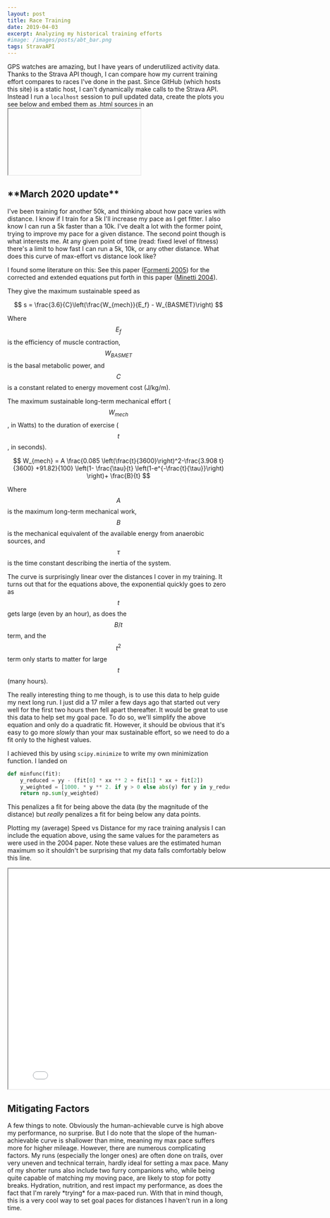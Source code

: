 ```yaml
---
layout: post
title: Race Training
date: 2019-04-03
excerpt: Analyzing my historical training efforts
#image: /images/posts/abt_bar.png
tags: StravaAPI
---
```


GPS watches are amazing, but I have years of underutilized activity data. Thanks to the Strava API though, I can compare how my current training effort compares to races I've done in the past.
Since GitHub (which hosts this site) is a static host, I can't dynamically make calls to the Strava API. Instead I run a `localhost` session to pull updated data, create the plots you see below and embed them as .html sources in an <iframe> element. So although they're not updated dynamically, they are still interactive.

Using the Strava API I can grab activities (and filter by type='Run') between certain dates. I've created a list of races and their corresponding race date, then go through and gather the runs I did in the 18 weeks prior to and including race day. By looking at run distance, cumulative distance, and pace, I can see how my current effort compares, helping me assess more realistically my readiness level for the upcoming race. The cumulative distance I find both the easiest to read and the most helpful in assessing my race-readiness.

<iframe src="/images/posts/rta_cum.html" height="500" width="800"></iframe>

<h2>**March 2020 update**</h2>
I've been training for another 50k, and thinking about how pace varies with distance. I know if I train for a 5k I'll increase my pace as I get fitter. I also know I can run a 5k faster than a 10k. I've dealt a lot with the former point, trying to improve my pace for a given distance. The second point though is what interests me. At any given point of time (read: fixed level of fitness) there's a limit to how fast I can run a 5k, 10k, or any other distance. What does this curve of max-effort vs distance look like?

I found some literature on this: See this paper ([Formenti 2005](https://www.researchgate.net/publication/7696487_Human_locomotion_on_snow_Determinants_of_economy_and_speed_of_skiing_across_the_ages)) for the corrected and extended equations put forth in this paper ([Minetti 2004]((https://jeb.biologists.org/content/207/12/2185))).

They give the maximum sustainable speed as

$$
s = \frac{3.6}{C}\left(\frac{W_{mech}}{E_f} - W_{BASMET}\right)
$$

Where $$E_f$$ is the efficiency of muscle contraction, $$W_{BASMET}$$ is the basal metabolic power, and $$C$$ is a constant related to energy movement cost (J/kg/m).

The maximum sustainable long-term mechanical effort ($$W_{mech}$$, in Watts) to the duration of exercise ($$t$$, in seconds).

$$
W_{mech} = A \frac{0.085 \left(\frac{t}{3600}\right)^2-\frac{3.908 t}{3600} +91.82}{100} \left(1-
  \frac{\tau}{t} \left(1-e^{-\frac{t}{\tau}}\right) \right)+ \frac{B}{t}
$$

Where $$A$$ is the maximum long-term mechanical work, $$B$$ is the mechanical equivalent of the available energy from anaerobic sources, and $$\tau$$ is the time constant describing the inertia of the system.

The curve is surprisingly linear over the distances I cover in my training. It turns out that for the equations above, the exponential quickly goes to zero as $$t$$ gets large (even by an hour), as does the $$B/t$$ term, and the $$t^2$$ term only starts to matter for large $$t$$ (many hours).

The really interesting thing to me though, is to use this data to help guide my next long run. I just did a 17 miler a few days ago that started out very well for the first two hours then fell apart thereafter. It would be great to use this data to help set my goal pace. To do so, we'll simplify the above equation and only do a quadratic fit. However, it should be obvious that it's easy to go more *slowly* than your max sustainable effort, so we need to do a fit only to the highest values.

I achieved this by using `scipy.minimize` to write my own minimization function. I landed on
```py
def minfunc(fit):
    y_reduced = yy - (fit[0] * xx ** 2 + fit[1] * xx + fit[2])
    y_weighted = [1000. * y ** 2. if y > 0 else abs(y) for y in y_reduced]
    return np.sum(y_weighted)
```
This penalizes a fit for being above the data (by the magnitude of the distance) but *really* penalizes a fit for being below any data points.

Plotting my (average) Speed vs Distance for my race training analysis I can include the equation above, using the same values for the parameters as were used in the 2004 paper. Note these values are the estimated human maximum so it shouldn't be surprising that my data falls comfortably below this line.

<iframe src="/images/posts/rta_svd.html" height="500" width="800"></iframe>

<h2>Mitigating Factors</h2>
A few things to note. Obviously the human-achievable curve is high above my performance, no surprise. But I do note that the slope of the human-achievable curve is shallower than mine, meaning my max pace suffers more for higher mileage. However, there are numerous complicating factors. My runs (especially the longer ones) are often done on trails, over very uneven and technical terrain, hardly ideal for setting a max pace. Many of my shorter runs also include two furry companions who, while being quite capable of matching my moving pace, are likely to stop for potty breaks. Hydration, nutrition, and rest impact my performance, as does the fact that I'm rarely *trying* for a max-paced run. With that in mind though, this is a very cool way to set goal paces for distances I haven't run in a long time.

